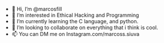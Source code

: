 - 👋 Hi, I’m @marcosfill
- 👀 I’m interested in Ethical Hacking and Programming
- 🌱 I’m currently learning the C language, and python.
- 💞️ I’m looking to collaborate on everything that i think is cool.
- 📫 You can DM me on Instagram.com/marcoss.siuva

<!---
marcosfill/marcosfill is a ✨ special ✨ repository because its `README.md` (this file) appears on your GitHub profile.
You can click the Preview link to take a look at your changes.
--->
